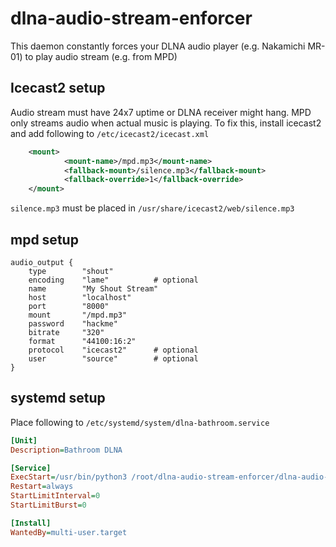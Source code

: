 # dlna-audio-stream-enforcer

This daemon constantly forces your DLNA audio player (e.g. Nakamichi MR-01) to play audio stream (e.g. from MPD)

## Icecast2 setup

Audio stream must have 24x7 uptime or DLNA receiver might hang. MPD only streams audio when actual music is playing.
To fix this, install icecast2 and add following to `/etc/icecast2/icecast.xml`

```xml
    <mount>
            <mount-name>/mpd.mp3</mount-name>
            <fallback-mount>/silence.mp3</fallback-mount>
            <fallback-override>1</fallback-override>
    </mount>
```

`silence.mp3` must be placed in `/usr/share/icecast2/web/silence.mp3`

## mpd setup

```
audio_output {
	type		"shout"
	encoding	"lame"			# optional
	name		"My Shout Stream"
	host		"localhost"
	port		"8000"
	mount		"/mpd.mp3"
	password	"hackme"
	bitrate		"320"
	format		"44100:16:2"
	protocol	"icecast2"		# optional
	user		"source"		# optional
}
```

## systemd setup

Place following to `/etc/systemd/system/dlna-bathroom.service`

```ini
[Unit]
Description=Bathroom DLNA

[Service]
ExecStart=/usr/bin/python3 /root/dlna-audio-stream-enforcer/dlna-audio-stream-enforcer.py 8001 192.168.0.10
Restart=always
StartLimitInterval=0
StartLimitBurst=0

[Install]
WantedBy=multi-user.target
```
